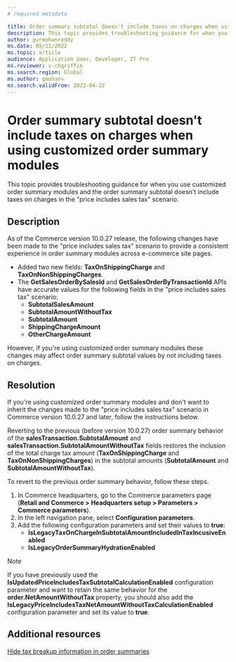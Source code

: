```yaml
---
# required metadata

title: Order summary subtotal doesn't include taxes on charges when using customized order summary modules
description: This topic provides troubleshooting guidance for when you use customized order summary modules and the order summary subtotal doesn't include taxes on charges in the "price includes sales tax" scenario.
author: gvrmohanreddy
ms.date: 05/11/2022
ms.topic: article 
audience: Application User, Developer, IT Pro
ms.reviewer: v-chgriffin
ms.search.region: Global
ms.author: gmohanv
ms.search.validFrom: 2022-04-22
---
```


# Order summary subtotal doesn't include taxes on charges when using customized order summary modules 

This topic provides troubleshooting guidance for when you use customized order summary modules and the order summary subtotal doesn't include taxes on charges in the "price includes sales tax" scenario.

## Description

As of the Commerce version 10.0.27 release, the following changes have been made to the "price includes sales tax" scenario to provide a consistent experience in order summary modules across e-commerce site pages. 

- Added two new fields: **TaxOnShippingCharge** and **TaxOnNonShippingCharges**. 
- The **GetSalesOrderBySalesId** and **GetSalesOrderByTransactionId** APIs have accurate values for the following fields in the "price includes sales tax" scenario: 
    - **SubtotalSalesAmount**
    - **SubtotalAmountWithoutTax**
    - **SubtotalAmount**
    - **ShippingChargeAmount**
    - **OtherChargeAmount**

However, if you're using customized order summary modules these changes may affect order summary subtotal values by not including taxes on charges.

## Resolution

If you're using customized order summary modules and don't want to inherit the changes made to the "price includes sales tax" scenario in Commerce version 10.0.27 and later, follow the instructions below.

Reverting to the previous (before version 10.0.27) order summary behavior of the **salesTransaction.SubtotalAmount** and **salesTransaction.SubtotalAmountWithoutTax** fields restores the inclusion of the total charge tax amount (**TaxOnShippingCharge** and **TaxOnNonShippingCharges**) in the subtotal amounts (**SubtotalAmount** and **SubtotalAmountWithoutTax**).

To revert to the previous order summary behavior, follow these steps.

1. In Commerce headquarters, go to the Commerce parameters page (**Retail and Commerce \> Headquarters setup \> Parameters  \> Commerce parameters**). 
1. In the left navigation pane, select **Configuration parameters**.
1. Add the following configuration parameters and set their values to **true**:
    - **IsLegacyTaxOnChargeInSubtotalAmountIncludedInTaxIncusiveEnabled**
    - **IsLegacyOrderSummaryHydrationEnabled**

> [!NOTE]
> If you have previously used the **IsUpdatedPriceIncludesTaxSubtotalCalculationEnabled** configuration parameter and want to retain the same behavior for the **order.NetAmountWithoutTax** property, you should also add the **IsLegacyPriceIncludesTaxNetAmountWithoutTaxCalculationEnabled** configuration parameter and set its value to **true**.

## Additional resources

[Hide tax breakup information in order summaries](../hide-taxes-breakup.md)

